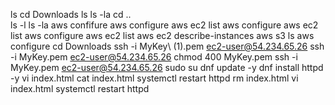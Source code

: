 ls
cd Downloads 
ls
ls -la
cd ..        
ls -l
ls -la
aws confifure
aws configure
aws ec2 list
aws configure
aws ec2 list
aws configure
aws ec2 list
aws ec2 describe-instances
aws s3 ls
aws configure
cd Downloads 
ssh -i MyKey\ \(1\).pem ec2-user@54.234.65.26
ssh -i MyKey.pem ec2-user@54.234.65.26
chmod 400 MyKey.pem 
ssh -i MyKey.pem ec2-user@54.234.65.26
sudo su
dnf update -y
dnf install httpd -y
vi index.html
cat index.html 
systemctl restart httpd
rm index.html 
vi index.html
systemctl restart httpd